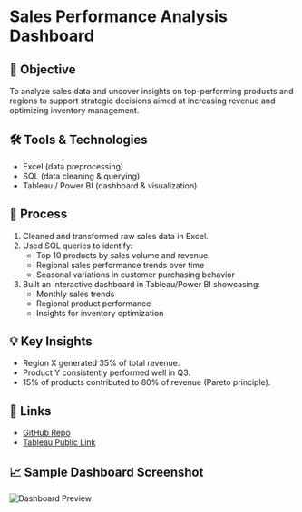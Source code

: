 # Sales Performance Analysis Dashboard

## 📌 Objective
To analyze sales data and uncover insights on top-performing products and regions to support strategic decisions aimed at increasing revenue and optimizing inventory management.

## 🛠️ Tools & Technologies
- Excel (data preprocessing)
- SQL (data cleaning & querying)
- Tableau / Power BI (dashboard & visualization)

## 🔎 Process
1. Cleaned and transformed raw sales data in Excel.
2. Used SQL queries to identify:
   - Top 10 products by sales volume and revenue
   - Regional sales performance trends over time
   - Seasonal variations in customer purchasing behavior
3. Built an interactive dashboard in Tableau/Power BI showcasing:
   - Monthly sales trends
   - Regional product performance
   - Insights for inventory optimization

## 💡 Key Insights
- Region X generated 35% of total revenue.
- Product Y consistently performed well in Q3.
- 15% of products contributed to 80% of revenue (Pareto principle).

## 🔗 Links
- [GitHub Repo](#)
- [Tableau Public Link](#)

## 📈 Sample Dashboard Screenshot
![Dashboard Preview](dashboard_screenshot.png)
